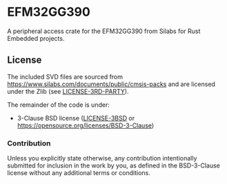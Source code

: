 # EFM32GG390

A peripheral access crate for the EFM32GG390 from Silabs for Rust Embedded projects.

## License

The included SVD files are sourced from https://www.silabs.com/documents/public/cmsis-packs and
are licensed under the Zlib (see [LICENSE-3RD-PARTY](LICENSE-3RD-PARTY-Zlib)).

The remainder of the code is under:

- 3-Clause BSD license ([LICENSE-3BSD](LICENSE-3BSD) or https://opensource.org/licenses/BSD-3-Clause)

### Contribution

Unless you explicitly state otherwise, any contribution intentionally submitted for inclusion in the
work by you, as defined in the BSD-3-Clause license without any additional terms or conditions.
